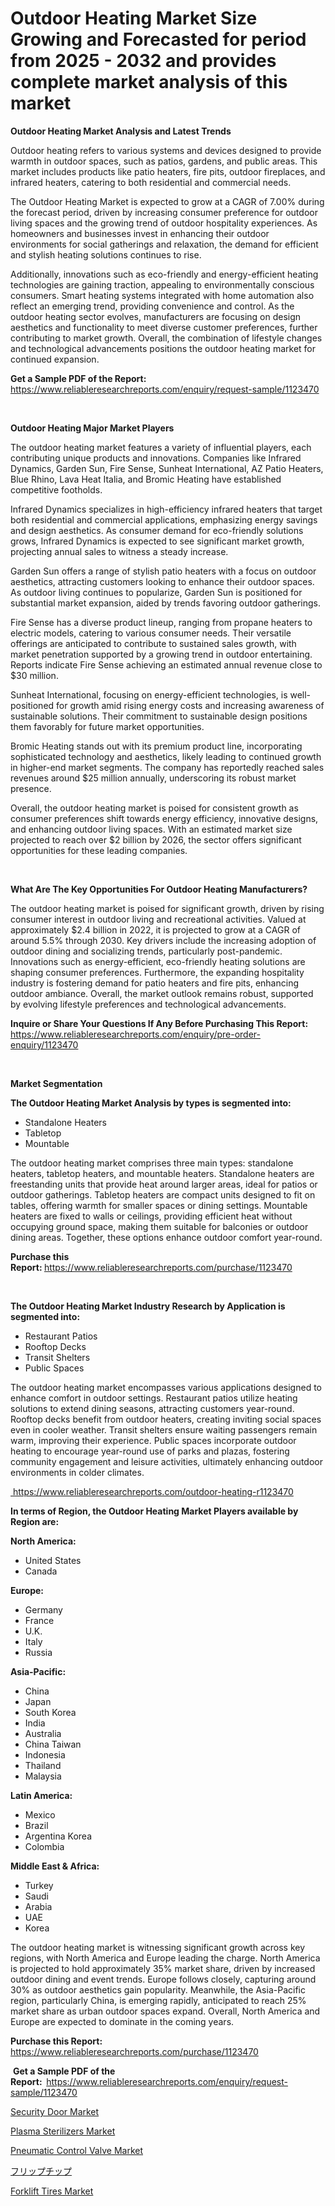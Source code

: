 <p><h1>Outdoor Heating Market Size Growing and Forecasted for period from 2025 - 2032 and provides complete market analysis of this market</h1></p><p><strong>Outdoor Heating Market Analysis and Latest Trends</strong></p>
<p><p>Outdoor heating refers to various systems and devices designed to provide warmth in outdoor spaces, such as patios, gardens, and public areas. This market includes products like patio heaters, fire pits, outdoor fireplaces, and infrared heaters, catering to both residential and commercial needs. </p><p>The Outdoor Heating Market is expected to grow at a CAGR of 7.00% during the forecast period, driven by increasing consumer preference for outdoor living spaces and the growing trend of outdoor hospitality experiences. As homeowners and businesses invest in enhancing their outdoor environments for social gatherings and relaxation, the demand for efficient and stylish heating solutions continues to rise. </p><p>Additionally, innovations such as eco-friendly and energy-efficient heating technologies are gaining traction, appealing to environmentally conscious consumers. Smart heating systems integrated with home automation also reflect an emerging trend, providing convenience and control. As the outdoor heating sector evolves, manufacturers are focusing on design aesthetics and functionality to meet diverse customer preferences, further contributing to market growth. Overall, the combination of lifestyle changes and technological advancements positions the outdoor heating market for continued expansion.</p></p>
<p><strong>Get a Sample PDF of the Report:&nbsp;</strong> <a href="https://www.reliableresearchreports.com/enquiry/request-sample/1123470?utm_campaign=48&utm_medium=2&utm_source=Github&utm_content=ia&utm_term=08042025&utm_id=outdoor-heating">https://www.reliableresearchreports.com/enquiry/request-sample/1123470</a></p>
<p>&nbsp;</p>
<p><strong>Outdoor Heating Major Market Players</strong></p>
<p><p>The outdoor heating market features a variety of influential players, each contributing unique products and innovations. Companies like Infrared Dynamics, Garden Sun, Fire Sense, Sunheat International, AZ Patio Heaters, Blue Rhino, Lava Heat Italia, and Bromic Heating have established competitive footholds.</p><p>Infrared Dynamics specializes in high-efficiency infrared heaters that target both residential and commercial applications, emphasizing energy savings and design aesthetics. As consumer demand for eco-friendly solutions grows, Infrared Dynamics is expected to see significant market growth, projecting annual sales to witness a steady increase.</p><p>Garden Sun offers a range of stylish patio heaters with a focus on outdoor aesthetics, attracting customers looking to enhance their outdoor spaces. As outdoor living continues to popularize, Garden Sun is positioned for substantial market expansion, aided by trends favoring outdoor gatherings.</p><p>Fire Sense has a diverse product lineup, ranging from propane heaters to electric models, catering to various consumer needs. Their versatile offerings are anticipated to contribute to sustained sales growth, with market penetration supported by a growing trend in outdoor entertaining. Reports indicate Fire Sense achieving an estimated annual revenue close to $30 million.</p><p>Sunheat International, focusing on energy-efficient technologies, is well-positioned for growth amid rising energy costs and increasing awareness of sustainable solutions. Their commitment to sustainable design positions them favorably for future market opportunities.</p><p>Bromic Heating stands out with its premium product line, incorporating sophisticated technology and aesthetics, likely leading to continued growth in higher-end market segments. The company has reportedly reached sales revenues around $25 million annually, underscoring its robust market presence.</p><p>Overall, the outdoor heating market is poised for consistent growth as consumer preferences shift towards energy efficiency, innovative designs, and enhancing outdoor living spaces. With an estimated market size projected to reach over $2 billion by 2026, the sector offers significant opportunities for these leading companies.</p></p>
<p>&nbsp;</p>
<p><strong>What Are The Key Opportunities For Outdoor Heating Manufacturers?</strong></p>
<p><p>The outdoor heating market is poised for significant growth, driven by rising consumer interest in outdoor living and recreational activities. Valued at approximately $2.4 billion in 2022, it is projected to grow at a CAGR of around 5.5% through 2030. Key drivers include the increasing adoption of outdoor dining and socializing trends, particularly post-pandemic. Innovations such as energy-efficient, eco-friendly heating solutions are shaping consumer preferences. Furthermore, the expanding hospitality industry is fostering demand for patio heaters and fire pits, enhancing outdoor ambiance. Overall, the market outlook remains robust, supported by evolving lifestyle preferences and technological advancements.</p></p>
<p><strong>Inquire or Share Your Questions If Any Before Purchasing This Report:</strong> <a href="https://www.reliableresearchreports.com/enquiry/pre-order-enquiry/1123470?utm_campaign=48&utm_medium=2&utm_source=Github&utm_content=ia&utm_term=08042025&utm_id=outdoor-heating">https://www.reliableresearchreports.com/enquiry/pre-order-enquiry/1123470</a></p>
<p>&nbsp;</p>
<p><strong>Market Segmentation</strong></p>
<p><strong>The Outdoor Heating Market Analysis by types is segmented into:</strong></p>
<p><ul><li>Standalone Heaters</li><li>Tabletop</li><li>Mountable</li></ul></p>
<p><p>The outdoor heating market comprises three main types: standalone heaters, tabletop heaters, and mountable heaters. Standalone heaters are freestanding units that provide heat around larger areas, ideal for patios or outdoor gatherings. Tabletop heaters are compact units designed to fit on tables, offering warmth for smaller spaces or dining settings. Mountable heaters are fixed to walls or ceilings, providing efficient heat without occupying ground space, making them suitable for balconies or outdoor dining areas. Together, these options enhance outdoor comfort year-round.</p></p>
<p><strong>Purchase this Report:&nbsp;</strong><a href="https://www.reliableresearchreports.com/purchase/1123470?utm_campaign=48&utm_medium=2&utm_source=Github&utm_content=ia&utm_term=08042025&utm_id=outdoor-heating">https://www.reliableresearchreports.com/purchase/1123470</a></p>
<p>&nbsp;</p>
<p><strong>The Outdoor Heating Market Industry Research by Application is segmented into:</strong></p>
<p><ul><li>Restaurant Patios</li><li>Rooftop Decks</li><li>Transit Shelters</li><li>Public Spaces</li></ul></p>
<p><p>The outdoor heating market encompasses various applications designed to enhance comfort in outdoor settings. Restaurant patios utilize heating solutions to extend dining seasons, attracting customers year-round. Rooftop decks benefit from outdoor heaters, creating inviting social spaces even in cooler weather. Transit shelters ensure waiting passengers remain warm, improving their experience. Public spaces incorporate outdoor heating to encourage year-round use of parks and plazas, fostering community engagement and leisure activities, ultimately enhancing outdoor environments in colder climates.</p></p>
<p><a href="https://www.reliableresearchreports.com/outdoor-heating-r1123470?utm_campaign=48&utm_medium=2&utm_source=Github&utm_content=ia&utm_term=08042025&utm_id=outdoor-heating">&nbsp;https://www.reliableresearchreports.com/outdoor-heating-r1123470</a></p>
<p><strong>In terms of Region, the Outdoor Heating Market Players available by Region are:</strong></p>
<p>
    <p> <strong> North America: </strong>
        <ul>
            <li>United States</li>
            <li>Canada</li>
        </ul>
        </p> 
    <p> <strong> Europe: </strong>
        <ul>
            <li>Germany</li>
            <li>France</li>
            <li>U.K.</li>
            <li>Italy</li>
            <li>Russia</li>
        </ul>
        </p> 
    <p> <strong> Asia-Pacific: </strong>
        <ul>
            <li>China</li>
            <li>Japan</li>
            <li>South Korea</li>
            <li>India</li>
            <li>Australia</li>
            <li>China Taiwan</li>
            <li>Indonesia</li>
            <li>Thailand</li>
            <li>Malaysia</li>
        </ul>
        </p> 
    <p> <strong> Latin America: </strong>
        <ul>
            <li>Mexico</li>
            <li>Brazil</li>
            <li>Argentina Korea</li>
            <li>Colombia</li>
        </ul>
        </p> 
    <p> <strong> Middle East & Africa: </strong>
        <ul>
            <li>Turkey</li>
            <li>Saudi</li>
            <li>Arabia</li>
            <li>UAE</li>
            <li>Korea</li>
        </ul>
    </p>
    </p>
<p><p>The outdoor heating market is witnessing significant growth across key regions, with North America and Europe leading the charge. North America is projected to hold approximately 35% market share, driven by increased outdoor dining and event trends. Europe follows closely, capturing around 30% as outdoor aesthetics gain popularity. Meanwhile, the Asia-Pacific region, particularly China, is emerging rapidly, anticipated to reach 25% market share as urban outdoor spaces expand. Overall, North America and Europe are expected to dominate in the coming years.</p></p>
<p><strong>Purchase this Report: </strong><a href="https://www.reliableresearchreports.com/purchase/1123470?utm_campaign=48&utm_medium=2&utm_source=Github&utm_content=ia&utm_term=08042025&utm_id=outdoor-heating">https://www.reliableresearchreports.com/purchase/1123470</a></p>
<p>&nbsp;<strong>Get a Sample PDF of the Report:&nbsp;&nbsp;</strong><a href="https://www.reliableresearchreports.com/enquiry/request-sample/1123470?utm_campaign=48&utm_medium=2&utm_source=Github&utm_content=ia&utm_term=08042025&utm_id=outdoor-heating">https://www.reliableresearchreports.com/enquiry/request-sample/1123470</a></p>
<p><strong></strong></p>
<p><p><a href="https://github.com/hutchkloor4x/Market-Research-Report-List-1/blob/main/security-door-market.md?utm_campaign=48&utm_medium=2&utm_source=Github&utm_content=ia&utm_term=08042025&utm_id=outdoor-heating">Security Door Market</a></p><p><a href="https://github.com/variothonia/Market-Research-Report-List-1/blob/main/plasma-sterilizers-market.md?utm_campaign=48&utm_medium=2&utm_source=Github&utm_content=ia&utm_term=08042025&utm_id=outdoor-heating">Plasma Sterilizers Market</a></p><p><a href="https://github.com/berkemiars2j/Market-Research-Report-List-1/blob/main/pneumatic-control-valve-market.md?utm_campaign=48&utm_medium=2&utm_source=Github&utm_content=ia&utm_term=08042025&utm_id=outdoor-heating">Pneumatic Control Valve Market</a></p><p><a href="https://github.com/lababdou/Market-Research-Report-List-7/blob/main/364702952976.md?utm_campaign=48&utm_medium=2&utm_source=Github&utm_content=ia&utm_term=08042025&utm_id=outdoor-heating">フリップチップ</a></p><p><a href="https://github.com/kaforarvero/Market-Research-Report-List-1/blob/main/forklift-tires-market.md?utm_campaign=48&utm_medium=2&utm_source=Github&utm_content=ia&utm_term=08042025&utm_id=outdoor-heating">Forklift Tires Market</a></p></p>